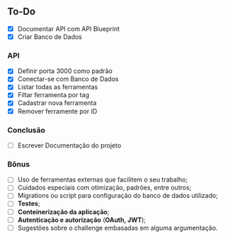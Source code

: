 ## To-Do

- [x] Documentar API com API Blueprint
- [x] Criar Banco de Dados

### API

- [x] Definir porta 3000 como padrão
- [x] Conectar-se com Banco de Dados
- [x] Listar todas as ferramentas
- [x] Filtar ferramenta por tag
- [x] Cadastrar nova ferramenta
- [x] Remover ferramente por ID

### Conclusão

- [ ] Escrever Documentação do projeto
 
### Bônus
- [ ] Uso de ferramentas externas que facilitem o seu trabalho;
- [ ] Cuidados especiais com otimização, padrões, entre outros;
- [ ] Migrations ou script para configuração do banco de dados utilizado;
- [ ] **Testes**;
- [ ] **Conteinerização da aplicação**;
- [ ] **Autenticação e autorização** (**OAuth, JWT**);
- [ ] Sugestões sobre o challenge embasadas em alguma argumentação.